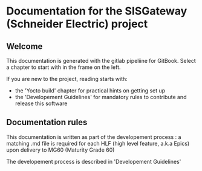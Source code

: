 # Documentation for the SISGateway (Schneider Electric) project

## Welcome
This documentation is generated with the gitlab pipeliine for GitBook. Select a chapter to start with in the frame on the left.

If you are new to the project, reading starts with:

* the 'Yocto build' chapter for practical hints on getting set up
* the 'Developement Guidelines' for mandatory rules to contribute and release this software

## Documentation rules

This documentation is written as part of the developement process : a matching .md file is required for each HLF (high level feature, a.k.a Epics) upon delivery to MG60 (Maturity Grade 60) 

The developement process is described in 'Developement Guidelines'
